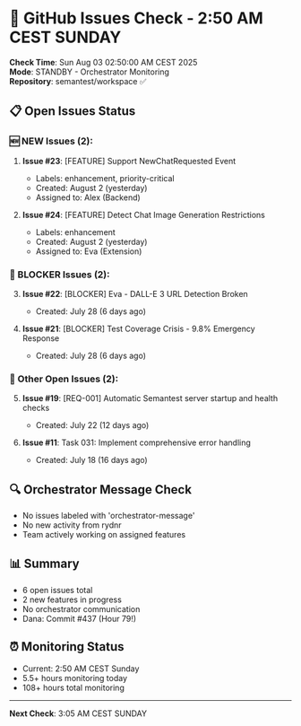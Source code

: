 # 🐙 GitHub Issues Check - 2:50 AM CEST SUNDAY

**Check Time**: Sun Aug 03 02:50:00 AM CEST 2025  
**Mode**: STANDBY - Orchestrator Monitoring  
**Repository**: semantest/workspace ✅

## 📋 Open Issues Status

### 🆕 NEW Issues (2):
1. **Issue #23**: [FEATURE] Support NewChatRequested Event
   - Labels: enhancement, priority-critical
   - Created: August 2 (yesterday)
   - Assigned to: Alex (Backend)
   
2. **Issue #24**: [FEATURE] Detect Chat Image Generation Restrictions
   - Labels: enhancement
   - Created: August 2 (yesterday)
   - Assigned to: Eva (Extension)

### 🚨 BLOCKER Issues (2):
3. **Issue #22**: [BLOCKER] Eva - DALL-E 3 URL Detection Broken
   - Created: July 28 (6 days ago)
   
4. **Issue #21**: [BLOCKER] Test Coverage Crisis - 9.8% Emergency Response  
   - Created: July 28 (6 days ago)

### 📌 Other Open Issues (2):
5. **Issue #19**: [REQ-001] Automatic Semantest server startup and health checks
   - Created: July 22 (12 days ago)
   
6. **Issue #11**: Task 031: Implement comprehensive error handling
   - Created: July 18 (16 days ago)

## 🔍 Orchestrator Message Check
- No issues labeled with 'orchestrator-message'
- No new activity from rydnr
- Team actively working on assigned features

## 📊 Summary
- 6 open issues total
- 2 new features in progress
- No orchestrator communication
- Dana: Commit #437 (Hour 79!)

## ⏰ Monitoring Status
- Current: 2:50 AM CEST Sunday
- 5.5+ hours monitoring today
- 108+ hours total monitoring

---

**Next Check**: 3:05 AM CEST SUNDAY